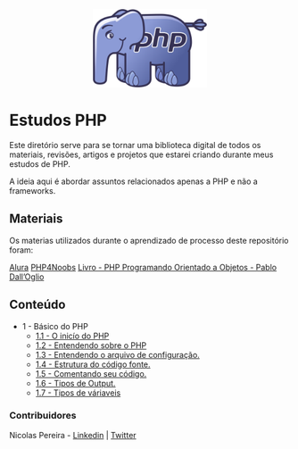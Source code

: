<div align="center">
    <img src="assets/php-logo.png" widht="200px" height="140px">
</div>

# Estudos PHP

Este diretório serve para se tornar uma biblioteca digital de todos os materiais, revisões,
artigos e projetos que estarei criando durante meus estudos de PHP.

A ideia aqui é abordar assuntos relacionados apenas a PHP e não a frameworks.


## Materiais

Os materias utilizados durante o aprendizado de processo deste repositório foram:

[Alura](https://www.alura.com.br/)
[PHP4Noobs](https://github.com/DanielHe4rt/php4noobs)
[Livro - PHP Programando Orientado a Objetos - Pablo Dall’Oglio](https://www.amazon.com.br/Php-Programando-com-Orienta%C3%A7%C3%A3o-Objetos/dp/8575226916)

## Conteúdo
- 1 - Básico do PHP
  - [1.1 - O inicío do PHP](docs/1-fundamentos/who-is-php.md)
  - [1.2 - Entendendo sobre o PHP](docs/1-fundamentos/about-php.md)
  - [1.3 - Entendendo o arquivo de configuração.](docs/1-fundamentos/)
  - [1.4 - Estrutura do código fonte.](docs/1-fundamentos/)
  - [1.5 - Comentando seu código.](docs/1-fundamentos/)
  - [1.6 - Tipos de Output.](docs/1-fundamentos/)
  - [1.7 - Tipos de váriaveis](docs/1-fundamentos/)
### Contribuidores
Nicolas Pereira - [Linkedin](https://www.linkedin.com/in/nicolas-pereira/) | [Twitter](twitter.com/devnic_)